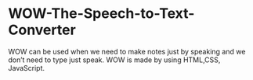 # WOW-The-Speech-to-Text-Converter
WOW can be used when we need to make notes just by speaking and we don’t need to type just speak. WOW is made by using HTML,CSS, JavaScript.
